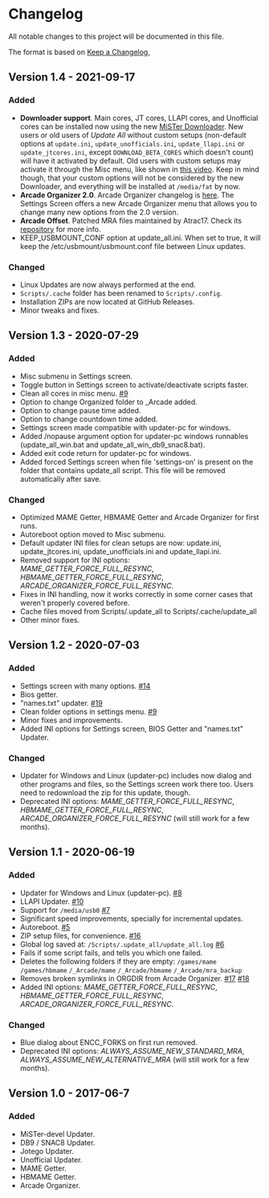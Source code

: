 # Changelog

All notable changes to this project will be documented in this file.

The format is based on [Keep a Changelog](https://keepachangelog.com/en/1.0.0/),

## Version 1.4 - 2021-09-17

### Added
- **Downloader support**. Main cores, JT cores, LLAPI cores, and Unofficial cores can be installed now using the new [MiSTer Downloader](https://github.com/MiSTer-devel/Downloader_MiSTer/). New users or old users of *Update All* without custom setups (non-default options at `update.ini`, `update_unofficials.ini`, `update_llapi.ini` or `update_jtcores.ini`, except `DOWNLOAD_BETA_CORES` which doesn't count) will have it activated by default. Old users with custom setups may activate it through the Misc menu, like shown in [this video](https://www.youtube.com/watch?v=0DgLUXY3jvU). Keep in mind though, that your custom options will not be considered by the new Downloader, and everything will be installed at `/media/fat` by now.
- **Arcade Organizer 2.0**. Arcade Organizer changelog is [here](https://github.com/theypsilon/_arcade-organizer/blob/master/CHANGELOG.md). The Settings Screen offers a new Arcade Organizer menu that allows you to change many new options from the 2.0 version.
- **Arcade Offset**. Patched MRA files maintained by Atrac17. Check its [repository](https://github.com/atrac17/Arcade_Offset) for more info.
- KEEP_USBMOUNT_CONF option at update_all.ini. When set to true, it will keep the /etc/usbmount/usbmount.conf file between Linux updates.

### Changed
- Linux Updates are now always performed at the end.
- `Scripts/.cache` folder has been renamed to `Scripts/.config`.
- Installation ZIPs are now located at GitHub Releases.
- Minor tweaks and fixes.

## Version 1.3 - 2020-07-29

### Added
- Misc submenu in Settings screen.
- Toggle button in Settings screen to activate/deactivate scripts faster.
- Clean all cores in misc menu. [#9](https://github.com/theypsilon/Update_All_MiSTer/issues/9)
- Option to change Organized folder to _Arcade added.
- Option to change pause time added.
- Option to change countdown time added.
- Settings screen made compatible with updater-pc for windows.
- Added /nopause argument option for updater-pc windows runnables (update_all_win.bat and update_all_win_db9_snac8.bat).
- Added exit code return for updater-pc for windows.
- Added forced Settings screen when file 'settings-on' is present on the folder that contains update_all script. This file will be removed automatically after save.

### Changed
- Optimized MAME Getter, HBMAME Getter and Arcade Organizer for first runs.
- Autoreboot option moved to Misc submenu.
- Default updater INI files for clean setups are now: update.ini, update_jtcores.ini, update_unofficials.ini and update_llapi.ini.
- Removed support for INI options: *MAME_GETTER_FORCE_FULL_RESYNC*, *HBMAME_GETTER_FORCE_FULL_RESYNC*, *ARCADE_ORGANIZER_FORCE_FULL_RESYNC*.
- Fixes in INI handling, now it works correctly in some corner cases that weren't properly covered before.
- Cache files moved from Scripts/.update_all to Scripts/.cache/update_all
- Other minor fixes.

## Version 1.2 - 2020-07-03

### Added
- Settings screen with many options. [#14](https://github.com/theypsilon/Update_All_MiSTer/issues/14)
- Bios getter.
- "names.txt" updater. [#19](https://github.com/theypsilon/Update_All_MiSTer/issues/19)
- Clean folder options in settings menu. [#9](https://github.com/theypsilon/Update_All_MiSTer/issues/9)
- Minor fixes and improvements.
- Added INI options for Settings screen, BIOS Getter and "names.txt" Updater.

### Changed
- Updater for Windows and Linux (updater-pc) includes now dialog and other programs and files, so the Settings screen work there too. Users need to redownload the zip for this update, though.
- Deprecated INI options: *MAME_GETTER_FORCE_FULL_RESYNC*, *HBMAME_GETTER_FORCE_FULL_RESYNC*, *ARCADE_ORGANIZER_FORCE_FULL_RESYNC* (will still work for a few months).

## Version 1.1 - 2020-06-19

### Added
- Updater for Windows and Linux (updater-pc). [#8](https://github.com/theypsilon/Update_All_MiSTer/issues/8)
- LLAPI Updater. [#10](https://github.com/theypsilon/Update_All_MiSTer/issues/10)
- Support for `/media/usb0` [#7](https://github.com/theypsilon/Update_All_MiSTer/issues/7)
- Significant speed improvements, specially for incremental updates.
- Autoreboot. [#5](https://github.com/theypsilon/Update_All_MiSTer/issues/5)
- ZIP setup files, for convenience. [#16](https://github.com/theypsilon/Update_All_MiSTer/issues/16)
- Global log saved at: `/Scripts/.update_all/update_all.log` [#6](https://github.com/theypsilon/Update_All_MiSTer/issues/6)
- Fails if some script fails, and tells you which one failed.
- Deletes the following folders if they are empty: `/games/mame` `/games/hbmame` `/_Arcade/mame` `/_Arcade/hbmame` `/_Arcade/mra_backup`
- Removes broken symlinks in ORGDIR from Arcade Organizer. [#17](https://github.com/theypsilon/Update_All_MiSTer/issues/17) [#18](https://github.com/theypsilon/Update_All_MiSTer/issues/18)
- Added INI options: *MAME_GETTER_FORCE_FULL_RESYNC*, *HBMAME_GETTER_FORCE_FULL_RESYNC*, *ARCADE_ORGANIZER_FORCE_FULL_RESYNC*.

### Changed
- Blue dialog about ENCC_FORKS on first run removed.
- Deprecated INI options: *ALWAYS_ASSUME_NEW_STANDARD_MRA*, *ALWAYS_ASSUME_NEW_ALTERNATIVE_MRA* (will still work for a few months).

## Version 1.0 - 2017-06-7

### Added
- MiSTer-devel Updater.
- DB9 / SNAC8 Updater.
- Jotego Updater.
- Unofficial Updater.
- MAME Getter.
- HBMAME Getter.
- Arcade Organizer.
